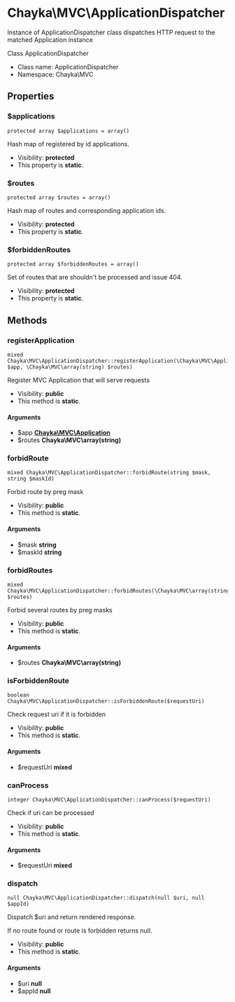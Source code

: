 Chayka\MVC\ApplicationDispatcher
===============

Instance of ApplicationDispatcher class dispatches HTTP request
to the matched Application instance

Class ApplicationDispatcher


* Class name: ApplicationDispatcher
* Namespace: Chayka\MVC





Properties
----------


### $applications

    protected array $applications = array()

Hash map of registered by id applications.



* Visibility: **protected**
* This property is **static**.


### $routes

    protected array $routes = array()

Hash map of routes and corresponding application ids.



* Visibility: **protected**
* This property is **static**.


### $forbiddenRoutes

    protected array $forbiddenRoutes = array()

Set of routes that are shouldn't be processed and issue 404.



* Visibility: **protected**
* This property is **static**.


Methods
-------


### registerApplication

    mixed Chayka\MVC\ApplicationDispatcher::registerApplication(\Chayka\MVC\Application $app, \Chayka\MVC\array(string) $routes)

Register MVC Application that will serve requests



* Visibility: **public**
* This method is **static**.


#### Arguments
* $app **[Chayka\MVC\Application](Chayka-MVC-Application.md)**
* $routes **Chayka\MVC\array(string)**



### forbidRoute

    mixed Chayka\MVC\ApplicationDispatcher::forbidRoute(string $mask, string $maskId)

Forbid route by preg mask



* Visibility: **public**
* This method is **static**.


#### Arguments
* $mask **string**
* $maskId **string**



### forbidRoutes

    mixed Chayka\MVC\ApplicationDispatcher::forbidRoutes(\Chayka\MVC\array(string) $routes)

Forbid several routes by preg masks



* Visibility: **public**
* This method is **static**.


#### Arguments
* $routes **Chayka\MVC\array(string)**



### isForbiddenRoute

    boolean Chayka\MVC\ApplicationDispatcher::isForbiddenRoute($requestUri)

Check request uri if it is forbidden



* Visibility: **public**
* This method is **static**.


#### Arguments
* $requestUri **mixed**



### canProcess

    integer Chayka\MVC\ApplicationDispatcher::canProcess($requestUri)

Check if uri can be processed



* Visibility: **public**
* This method is **static**.


#### Arguments
* $requestUri **mixed**



### dispatch

    null Chayka\MVC\ApplicationDispatcher::dispatch(null $uri, null $appId)

Dispatch $uri and return rendered response.

If no route found or route is forbidden returns null.

* Visibility: **public**
* This method is **static**.


#### Arguments
* $uri **null**
* $appId **null**


